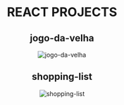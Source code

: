 <div align="center">
<h1>REACT PROJECTS</h1>

## jogo-da-velha  
![jogo-da-velha](https://github.com/drigothinkeR/REACT/assets/90565371/8bd19452-a03e-4ea6-95c9-35d1e754ebec)


## shopping-list
![shopping-list](https://github.com/drigothinkeR/REACT/assets/90565371/472eec59-8cc7-4624-9090-900cc0c43e9f)


</div>
